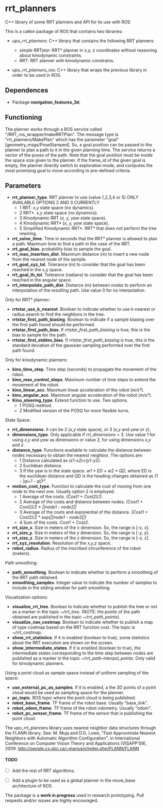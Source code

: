 # rrt_planners
C++ library of some RRT planners and API for its use with ROS

This is a catkin package of ROS that contains two libraries:

* *upo_rrt_planners*: C++ library that contains the following RRT planners:

	- *simple RRTstar*: RRT* planner in x,y, z coordinates without reasoning about kinodynamic constraints.
	- *RRT*: RRT planner with kinodynamic constrains.

* *upo_rrt_planners_ros*: C++ library that wraps the previous library in order to be used in ROS. 


## Dependences

* Package **navigation_features_3d**.

## Functioning

The planner works through a ROS service called "/RRT_ros_wrapper/makeRRTPlan". The message type is "rrt_planners/MakePlan" which has the parameter "goal" [geometry_msgs/PoseStamped]. So, a goal position can be passed to the planner to plan a path to it in the given planning time. The service returns a vector of the poses of the path. Note that the goal position must be inside the space size given to the planner.
If the frame_id of the given goal is empty, the planner directly switch to exploration mode, and computes the most promising goal to move according to pre-defined criteria.



## Parameters

* **rrt_planner_type**. RRT planner to use (value 1,2,3,4 or 5) ONLY AVAILABLE OPTIONS 2 AND 3 CURRENTLY
	- 1 RRT. *x,y* state space (no dynamics).
	- 2 RRT*. *x,y* state space (no dynamics).
	- 3 Kinodynamic RRT (*x, y, yaw* state space).
	- 4 Kinodynamic RRT* (*x, y, yaw* state space).
	- 5 Simplified Kinodynamic RRT*. RRT* that does not perform the tree rewiring.
* **rrt_solve_time**. Time in seconds that the RRT* planner is allowed to plan a path. Maximum time to find a path in the case of the RRT.
* **rrt_goal_bias**. probability bias to sample the goal.
* **rrt_max_insertion_dist**. Maximum distance (m) to insert a new node from the nearest node of the sample.
* **rrt_goal_xyz_tol**. Tolerance (m) to consider that the goal has been reached in the x,y space.
* **rrt_goal_th_tol**. Tolerance (radians) to consider that the goal has been reached in the angular space.
* **rrt_interpolate_path_dist**. Distance (m) between nodes to perform an interpolation of the resulting path. Use value 0 for no interpolation.

Only for RRT* planner:
* **rrtstar_use_k_nearest**. Boolean to indicate whether to use k-nearest or radius search to find the neighbors in the tree.
* **rrtstar_first_path_biasing**. Boolean to indicate if a sample biasing over the first path found should be performed.
* **rrtstar_first_path_bias**. If *rrtstar_first_path_biasing* is true, this is the bias to sample for the path.
* **rrtstar_first_stddev_bias**. If *rrtstar_first_path_biasing* is true, this is the standard deviation of the gaussian sampling performed over the first path found.


Only for kinodynamic planners:
* **kino_time_step**. Time step (seconds) to propagate the movement of the robot.
* **kino_max_control_steps**. Maximum number of time steps to extend the movement of the robot.
* **kino_linear_acc**. Maximum linear acceleration of the robot (*m/s²*).
* **kino_angular_acc**. Maximum angular acceleration of the robot (*m/s²*).
* **Kino_steering_type**. Extend function to use. Two options.
	- 1 POSQ method.
	- 2 Modified version of the POSQ for more flexible turns.

State Space:
* **rrt_dimensions**. It can be 2 (*x,y* state space), or 3 (*x,y* and *yaw* or *z*).
* **dimensions_type**. Only applicable if *rrt_dimensions* = 3. Use value 1 for using *x,y* and *yaw* as dimensions or value 2, for using dimensions *x,y* and *z*.
* **distance_type**. Functions available to calculate the distance between nodes necessary to obtain the nearest neighbor. The options are:
	- 1 Distance calculated as *(x1-x2)+(y1-y2)*.
	- 2 Euclidean distance.
	- 3 If the yaw is in the state space. *w1 * ED + w2 * QD*, where ED is the euclidean distance and QD is the heading changes obtained as *(1 - |qi+1 - qi|)²*. 
* **motion_cost_type**. Function to calculate the cost of moving from one node to the next one. Usually option 2 is employed.
	- 1 Average of the costs. *(Cost1 + Cost2)/2*.
	- 2 Average of the costs and distance between nodes. *(Cost1 + Cost2)/2 * ||node1 - node2||*
	- 3 Average of the costs and exponential of the distance. *(Cost1 + Cost2)/2 * exp(||node1 - node2||)*
	- 4 Sum of the costs. *Cost1 + Cost2*.
* **rrt_size_x**. Size in meters of the *x* dimension. So, the range is [-x, x].
* **rrt_size_y**. Size in meters of the *y* dimension. So, the range is [-y, y].
* **rrt_size_z**. Size in meters of the *z* dimension. So, the range is [-z, z].
* **rrt_xyz_resolution**. Resolution of the *x,y,z* space.
* **robot_radius**. Radius of the inscribed circunference of the robot (meters).

Path smoothing:
* **path_smoothing**. Boolean to indicate whether to perform a smoothing of the RRT path obtained.
* **smoothing_samples**. Integer value to indicate the number of samples to include in the sliding window for path smoothing.

Visualization options:
* **visualize_rrt_tree**. Boolean to indicate whether to publish the tree or not as a marker in the topic *~/rrt_tree*. (NOTE: the points of the path obtained are published in the topic *~/rrt_path_points*).
* **visualize_nav_costmap**. Boolean to indicate whether to publish a map of type costmap based on the RRT function cost. The topic is *~/rrt_costmap*.
* **show_rrt_statistics**. If it is enabled (boolean to true), some statistics about the RRT execution are shown on the screen.
* **show_intermediate_states**. If it is enabled (boolean to true), the intermediate states corresponding to the time step between nodes are published as a marker in the topic *~/rrt_path-interpol_points*. Only valid for kinodynamic planners.

Using a point cloud as sample space instead of uniform sampling of the space:
* **use_external_pc_as_samples**. If it is enabled, a the 3D points of a point cloud would be used as sampling space for the planner.
* **pc_topic**. ROS topic where the point cloud is being published.
* **robot_base_frame**. TF frame of the robot base. Usually "base_link".
* **robot_odom_frame**. TF frame of the robot odometry. Usually "odom".
* **robot_pc_sensor_frame**. TF frame of the sensor that is publishing the point cloud.


The upo_rrt_planners library uses nearest neighbor data structures through the FLANN library. See: M. Muja and D.G. Lowe, "Fast Approximate Nearest Neighbors with Automatic Algorithm Configuration", in International Conference on Computer Vision Theory and Applications (VISAPP'09), 2009. http://people.cs.ubc.ca/~mariusm/index.php/FLANN/FLANN

#### TODO 
- [ ] Add the rest of RRT algorithms.
- [ ] Add a plugin to be used as a global planner in the move_base architecture of ROS.


The package is a **work in progress** used in research prototyping. Pull requests and/or issues are highly encouraged.
